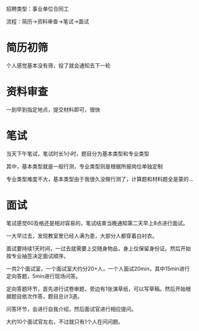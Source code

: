 招聘类型：事业单位合同工

流程：简历->资料审查->笔试->面试

# 简历初筛
个人感觉基本没有筛，投了就会通知去下一轮

# 资料审查
一到早到指定地点，提交材料即可，很快

# 笔试
当天下午笔试，笔试时长1小时，题目分为基本类型和专业类型

其中，基本类型就是一般行测，专业类型则是根据所报岗位单独定制

专业类型难度不大，基本类型由于我很久没做行测了，计算题和材料题全是蒙的...

# 面试
笔试感觉60及格还是相对容易的，笔试结束当晚通知第二天早上8点进行面试。

一大早过去，发现教室里已经人满为患，大部分人都穿着白衬衣。

面试要持续1天时间，一过去就需要上交随身物品，身上仅保留身份证。然后开始按专业抽签决定面试顺序。

一共2个面试室，一个面试室大约分20+人，一个人面试20min，其中15min进行定向答题，5min进行现场问答。

定向答题环节，首先进行试卷审题，旁边有1张演草纸，可以写草稿。然后开始根据题目依次作答，题目总计3道。

问答环节，会进行自我介绍，然后面试官进行相应提问。

大约10个面试官左右，不过就只有1个人在问问题。
